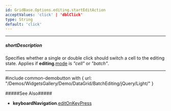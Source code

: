 ```yaml
---
id: GridBase.Options.editing.startEditAction
acceptValues: 'click' | 'dblClick'
type: String
default: 'click'
---
```

---
##### shortDescription
Specifies whether a single or double click should switch a cell to the editing state. Applies if **editing**.[mode]({basewidgetpath}/Configuration/editing/#mode) is *"cell"* or *"batch"*.

---
#include common-demobutton with {
    url: "/Demos/WidgetsGallery/Demo/DataGrid/BatchEditing/jQuery/Light/"
}

#####See Also#####
- **keyboardNavigation**.[editOnKeyPress]({basewidgetpath}/Configuration/keyboardNavigation/#editOnKeyPress)